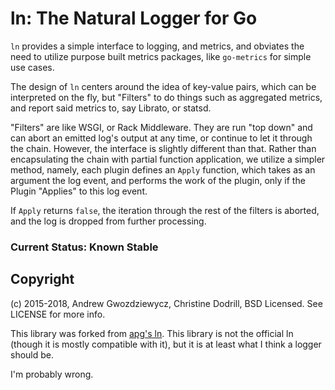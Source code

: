 # ln: The Natural Logger for Go

`ln` provides a simple interface to logging, and metrics, and
obviates the need to utilize purpose built metrics packages, like
`go-metrics` for simple use cases.

The design of `ln` centers around the idea of key-value pairs, which
can be interpreted on the fly, but "Filters" to do things such as
aggregated metrics, and report said metrics to, say Librato, or
statsd.

"Filters" are like WSGI, or Rack Middleware. They are run "top down"
and can abort an emitted log's output at any time, or continue to let
it through the chain. However, the interface is slightly different
than that. Rather than encapsulating the chain with partial function
application, we utilize a simpler method, namely, each plugin defines
an `Apply` function, which takes as an argument the log event, and
performs the work of the plugin, only if the Plugin "Applies" to this
log event.

If `Apply` returns `false`, the iteration through the rest of the
filters is aborted, and the log is dropped from further processing.

### Current Status: Known Stable

## Copyright

(c) 2015-2018, Andrew Gwozdziewycz, Christine Dodrill, BSD Licensed. 
See LICENSE for more info.

This library was forked from [apg's ln](https://github.com/apg/ln).
This library is not the official ln (though it is mostly compatible 
with it), but it is at least what I think a logger should be.

I'm probably wrong.
